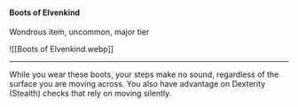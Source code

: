 #### Boots of Elvenkind

Wondrous item, uncommon, major tier

![[Boots of Elvenkind.webp]]

---

While you wear these boots, your steps make no sound, regardless of the surface you are moving across. You also have advantage on Dexterity (Stealth) checks that rely on moving silently.